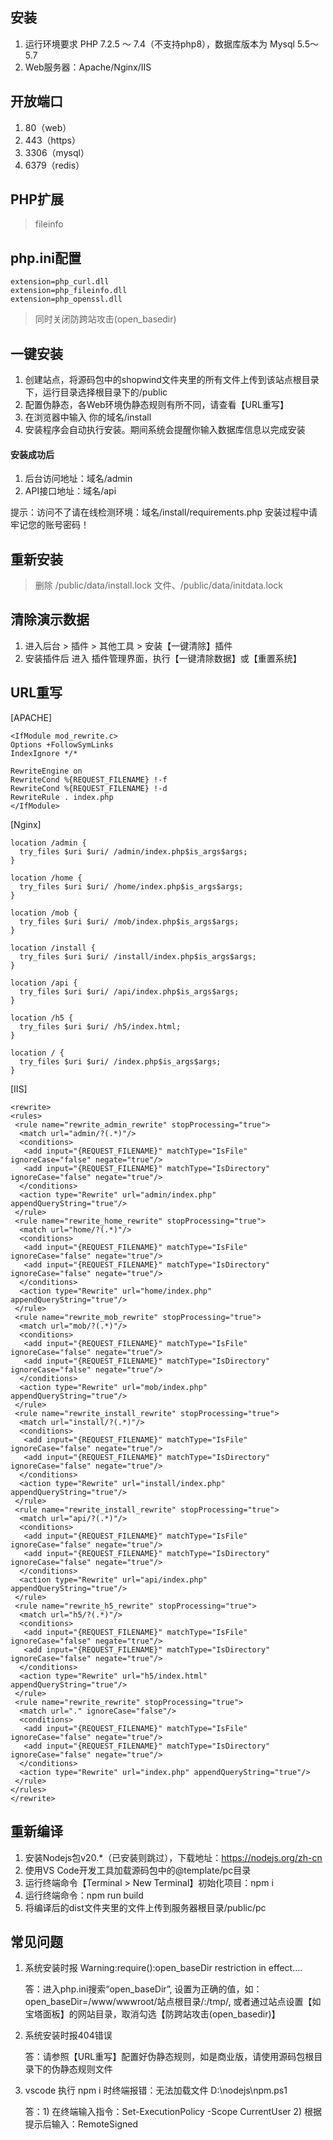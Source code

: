 ## 安装
1. 运行环境要求 PHP 7.2.5 ～ 7.4（不支持php8），数据库版本为 Mysql 5.5～5.7
2. Web服务器：Apache/Nginx/IIS

## 开放端口
1. 80（web）
2. 443（https）
3. 3306（mysql）
4. 6379（redis）

## PHP扩展
> fileinfo

## php.ini配置

```
extension=php_curl.dll
extension=php_fileinfo.dll
extension=php_openssl.dll
```

> 同时关闭防跨站攻击(open_basedir)

## 一键安装
1. 创建站点，将源码包中的shopwind文件夹里的所有文件上传到该站点根目录下，运行目录选择根目录下的/public
2. 配置伪静态，各Web环境伪静态规则有所不同，请查看【URL重写】
3. 在浏览器中输入 你的域名/install
4. 安装程序会自动执行安装。期间系统会提醒你输入数据库信息以完成安装

#### 安装成功后
1. 后台访问地址：域名/admin 
2. API接口地址：域名/api

提示：访问不了请在线检测环境：域名/install/requirements.php
安装过程中请牢记您的账号密码！

## 重新安装
> 删除 /public/data/install.lock 文件、/public/data/initdata.lock

## 清除演示数据
1. 进入后台 > 插件 > 其他工具 > 安装【一键清除】插件
2. 安装插件后 进入 插件管理界面，执行【一键清除数据】或【重置系统】

## URL重写

[APACHE]

```
<IfModule mod_rewrite.c>
Options +FollowSymLinks
IndexIgnore */*

RewriteEngine on
RewriteCond %{REQUEST_FILENAME} !-f
RewriteCond %{REQUEST_FILENAME} !-d
RewriteRule . index.php
</IfModule>
```

[Nginx]

```
location /admin {
  try_files $uri $uri/ /admin/index.php$is_args$args;
}

location /home {
  try_files $uri $uri/ /home/index.php$is_args$args;
}

location /mob {
  try_files $uri $uri/ /mob/index.php$is_args$args;
}

location /install {
  try_files $uri $uri/ /install/index.php$is_args$args;
}

location /api {
  try_files $uri $uri/ /api/index.php$is_args$args;
}

location /h5 {
  try_files $uri $uri/ /h5/index.html;
}

location / {
  try_files $uri $uri/ /index.php$is_args$args;
}
```

[IIS]

```
<rewrite>
<rules>
 <rule name="rewrite_admin_rewrite" stopProcessing="true">
  <match url="admin/?(.*)"/>
  <conditions>
   <add input="{REQUEST_FILENAME}" matchType="IsFile" ignoreCase="false" negate="true"/>
   <add input="{REQUEST_FILENAME}" matchType="IsDirectory" ignoreCase="false" negate="true"/>
  </conditions>
  <action type="Rewrite" url="admin/index.php" appendQueryString="true"/>
 </rule>
 <rule name="rewrite_home_rewrite" stopProcessing="true">
  <match url="home/?(.*)"/>
  <conditions>
   <add input="{REQUEST_FILENAME}" matchType="IsFile" ignoreCase="false" negate="true"/>
   <add input="{REQUEST_FILENAME}" matchType="IsDirectory" ignoreCase="false" negate="true"/>
  </conditions>
  <action type="Rewrite" url="home/index.php" appendQueryString="true"/>
 </rule>
 <rule name="rewrite_mob_rewrite" stopProcessing="true">
  <match url="mob/?(.*)"/>
  <conditions>
   <add input="{REQUEST_FILENAME}" matchType="IsFile" ignoreCase="false" negate="true"/>
   <add input="{REQUEST_FILENAME}" matchType="IsDirectory" ignoreCase="false" negate="true"/>
  </conditions>
  <action type="Rewrite" url="mob/index.php" appendQueryString="true"/>
 </rule>
 <rule name="rewrite_install_rewrite" stopProcessing="true">
  <match url="install/?(.*)"/>
  <conditions>
   <add input="{REQUEST_FILENAME}" matchType="IsFile" ignoreCase="false" negate="true"/>
   <add input="{REQUEST_FILENAME}" matchType="IsDirectory" ignoreCase="false" negate="true"/>
  </conditions>
  <action type="Rewrite" url="install/index.php" appendQueryString="true"/>
 </rule>
 <rule name="rewrite_install_rewrite" stopProcessing="true">
  <match url="api/?(.*)"/>
  <conditions>
   <add input="{REQUEST_FILENAME}" matchType="IsFile" ignoreCase="false" negate="true"/>
   <add input="{REQUEST_FILENAME}" matchType="IsDirectory" ignoreCase="false" negate="true"/>
  </conditions>
  <action type="Rewrite" url="api/index.php" appendQueryString="true"/>
 </rule>
 <rule name="rewrite_h5_rewrite" stopProcessing="true">
  <match url="h5/?(.*)"/>
  <conditions>
   <add input="{REQUEST_FILENAME}" matchType="IsFile" ignoreCase="false" negate="true"/>
   <add input="{REQUEST_FILENAME}" matchType="IsDirectory" ignoreCase="false" negate="true"/>
  </conditions>
  <action type="Rewrite" url="h5/index.html" appendQueryString="true"/>
 </rule>
 <rule name="rewrite_rewrite" stopProcessing="true">
  <match url="." ignoreCase="false"/>
  <conditions>
   <add input="{REQUEST_FILENAME}" matchType="IsFile" ignoreCase="false" negate="true"/>
   <add input="{REQUEST_FILENAME}" matchType="IsDirectory" ignoreCase="false" negate="true"/>
  </conditions>
  <action type="Rewrite" url="index.php" appendQueryString="true"/>
 </rule>
</rules> 
</rewrite>
```

## 重新编译
1. 安装Nodejs包v20.*（已安装则跳过），下载地址：https://nodejs.org/zh-cn
2. 使用VS Code开发工具加载源码包中的@template/pc目录
3. 运行终端命令【Terminal > New Terminal】初始化项目：npm i
4. 运行终端命令：npm run build
5. 将编译后的dist文件夹里的文件上传到服务器根目录/public/pc

## 常见问题

1. 系统安装时报 Warning:require():open_baseDir restriction in effect....

   答：进入php.ini搜索“open_baseDir”, 设置为正确的值，如：open_baseDir=/www/wwwroot/站点根目录/:/tmp/, 或者通过站点设置【如宝塔面板】的网站目录，取消勾选【防跨站攻击(open_basedir)】

2. 系统安装时报404错误

   答：请参照【URL重写】配置好伪静态规则，如是商业版，请使用源码包根目录下的伪静态规则文件

3. vscode 执行 npm i 时终端报错：无法加载文件 D:\nodejs\npm.ps1

   答：1) 在终端输入指令：Set-ExecutionPolicy -Scope CurrentUser
       2) 根据提示后输入：RemoteSigned
